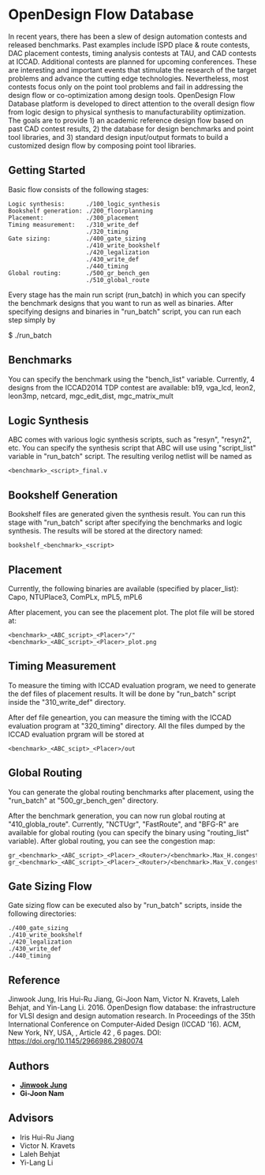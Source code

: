 # OpenDesign Flow Database
In recent years, there has been a slew of design automation contests and released benchmarks. 
Past examples include ISPD place & route contests, DAC placement contests, timing analysis contests at TAU, and CAD contests at ICCAD. 
Additional contests are planned for upcoming conferences. 
These are interesting and important events that stimulate the research of the target problems and advance the cutting edge technologies. 
Nevertheless, most contests focus only on the point tool problems and fail in addressing the design flow or co-optimization among design tools. 
OpenDesign Flow Database platform is developed to direct attention to the overall design flow from logic design to physical synthesis to manufacturability optimization. 
The goals are to provide 1) an academic reference design flow based on past CAD contest results, 2) the database for design benchmarks and point tool libraries, and 3) standard design input/output formats to build a customized design flow by composing point tool libraries.

## Getting Started
Basic flow consists of the following stages:

    Logic synthesis:      ./100_logic_synthesis
    Bookshelf generation: ./200_floorplanning
    Placement:            ./300_placement
    Timing measurement:   ./310_write_def
                          ./320_timing
    Gate sizing:          ./400_gate_sizing
                          ./410_write_bookshelf
                          ./420_legalization
                          ./430_write_def
                          ./440_timing
    Global routing:       ./500_gr_bench_gen
                          ./510_global_route

Every stage has the main run script (run_batch) in which you can specify 
the benchmark designs that you want to run as well as binaries.
After specifying designs and binaries in "run_batch" script, you can run 
each step simply by 

$ ./run_batch


## Benchmarks

You can specify the benchmark using the "bench_list" variable.
Currently, 4 designs from the ICCAD2014 TDP contest are available:
b19, vga_lcd, leon2, leon3mp, netcard, mgc_edit_dist, mgc_matrix_mult


## Logic Synthesis

ABC comes with various logic synthesis scripts, such as "resyn", "resyn2", 
etc. You can specify the synthesis script that ABC will use using 
"script_list" variable in "run_batch" script. The resulting verilog netlist 
will be named as 
```
<benchmark>_<script>_final.v
```

## Bookshelf Generation

Bookshelf files are generated given the synthesis result. You can run this 
stage with "run_batch" script after specifying the benchmarks and logic 
synthesis. The results will be stored at the directory named:
```
bookshelf_<benchmark>_<script>
```

## Placement

Currently, the following binaries are available (specified by placer_list):
Capo, NTUPlace3, ComPLx, mPL5, mPL6

After placement, you can see the placement plot. The plot file will be stored at:
```
<benchmark>_<ABC_script>_<Placer>"/"<benchmark>_<ABC_script>_<Placer>_plot.png
```


## Timing Measurement

To measure the timing with ICCAD evaluation program, we need to generate 
the def files of placement results. It will be done by "run_batch" script
inside the "310_write_def" directory.

After def file geneartion, you can measure the timing with the ICCAD evaluation
program at "320_timing" directory. All the files dumped by the ICCAD evaluation 
prgram will be stored at 

```
<benchmark>_<ABC_scipt>_<Placer>/out
```


## Global Routing

You can generate the global routing benchmarks after placement, using the 
"run_batch" at "500_gr_bench_gen" directory.

After the benchmark generation, you can now run global routing at 
"410_globla_route". Currently, "NCTUgr", "FastRoute", and "BFG-R" are available for 
global routing (you can specify the binary using "routing_list" variable).
After global routing, you can see the congestion map:

```
gr_<benchmark>_<ABC_script>_<Placer>_<Router>/<benchmark>.Max_H.congestion.png
gr_<benchmark>_<ABC_script>_<Placer>_<Router>/<benchmark>.Max_V.congestion.png
```

## Gate Sizing Flow
Gate sizing flow can be executed also by "run_batch" scripts, inside the following 
directories:
    
    ./400_gate_sizing
    ./410_write_bookshelf
    ./420_legalization
    ./430_write_def
    ./440_timing

## Reference
Jinwook Jung, Iris Hui-Ru Jiang, Gi-Joon Nam, Victor N. Kravets, Laleh Behjat, and Yin-Lang Li. 2016. OpenDesign flow database: the infrastructure for VLSI design and design automation research. In Proceedings of the 35th International Conference on Computer-Aided Design (ICCAD '16). ACM, New York, NY, USA, , Article 42 , 6 pages. DOI: https://doi.org/10.1145/2966986.2980074

## Authors
* [**Jinwook Jung**](mailto:jinwookjungs@gmail.com)
* **Gi-Joon Nam**

## Advisors
* Iris Hui-Ru Jiang
* Victor N. Kravets
* Laleh Behjat
* Yi-Lang Li
